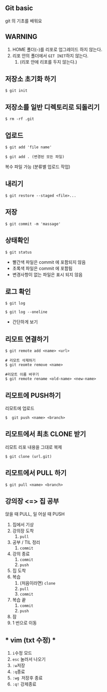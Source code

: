 ## Git basic

git 의 기초를 배워요

## WARNING

1. HOME 폴더(`~`)를 리포로 업그레이드 하지 않는다.
2. 리포 안의 폴더에서 `GIT INIT`하지 않는다.
   1. (리포 안에 리포를 두지 않는다.)

## 저장소 초기화 하기

``` 
$ git init
```



## 저장소를 일반 디렉토리로 되돌리기

```
$ rm -rf .git
```



## 업로드

``` 
$ git add 'file name'
```

```
$ git add . (변경된 모든 파일)
```

복수 파일 가능 (분류별 업로드 작업)

## 내리기

```
$ git restore --staged <file>...
```



## 저장

```
$ git commit -m 'massage'
```



## 상태확인

```
$ git status
```

- 빨간색 파일은 commit 에 포함되지 않음
- 초록색 파일은 commit 에 포함됨
- 변경사항이 없는 파일은   표시 되지 않음



## 로그 확인

``` 
$ git log
```

```
$ git log --oneline
```

- 간단하게 보기



## 리모트 연결하기

```
$ git remote add <name> <url>

# 리모트 삭제하기
$ git reomte remove <name>

#리모트 이름 바꾸기
$ git remote rename <old-name> <new-name>
```



## 리모트에 PUSH하기

리모트에 업로드

```
$  git push <name> <branch>
```



## 리모트에서 최초 CLONE 받기

리모트 리포 내용을 그대로 복제

```
$ git clone (url.git)
```



##  리모트에서 PULL 하기

```
$ git pull <name> <branch>
```



## 강의장 <=> 집 공부

앉을 때 PULL, 일 어설 때 PUSH

1. 집에서 기상
2. 강의장 도착
   1. `pull`
3. 공부 / TIL 정리
   1. `commit`
4. 강의 종료
   1. `commit`
   2. `push`
5. 집 도착
6. 복습
   1. (처음이라면) `clone`
   2. `pull`
   3. `commit`
7. 복습 끝
   1. `commit`
   2. `push`
8. 잠
9. 1 번으로 이동





## * vim (txt 수정) *

1. `i`수정 모드
2. `esc` 눌러서 나오기
3. `:w`저장
4. `:q`종료
5. `:wg `저장후 종료
6. `:q!` 강제종료







